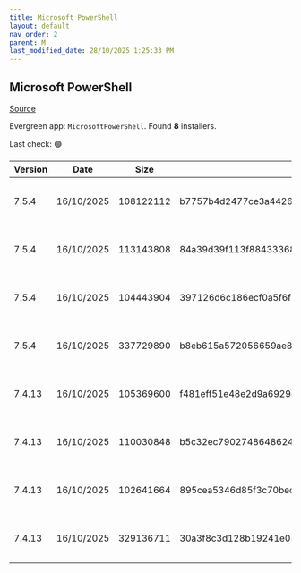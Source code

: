 ```yaml
---
title: Microsoft PowerShell
layout: default
nav_order: 2
parent: M
last_modified_date: 28/10/2025 1:25:33 PM
---
```


## Microsoft PowerShell

[Source](https://docs.microsoft.com/powershell/)

Evergreen app: `MicrosoftPowerShell`. Found **8** installers.

Last check: 🟢

| Version | Date       | Size      | Sha256                                                           | Architecture | InstallerType | Type       | URI                                                                                                                                                                                                      | Release |
| ------- | ---------- | --------- | ---------------------------------------------------------------- | ------------ | ------------- | ---------- | -------------------------------------------------------------------------------------------------------------------------------------------------------------------------------------------------------- | ------- |
| 7.5.4   | 16/10/2025 | 108122112 | b7757b4d2477ce3a4426d87b1b84d827b2272f83c75c1c0c9fbc21264da3adce | ARM64        | Default       | msi        | [https://github.com/PowerShell/PowerShell/releases/download/v7.5.4/PowerShell-7.5.4-win-arm64.msi](https://github.com/PowerShell/PowerShell/releases/download/v7.5.4/PowerShell-7.5.4-win-arm64.msi)     | Stable  |
| 7.5.4   | 16/10/2025 | 113143808 | 84a39d39f113f884333686c4df70bc6c517f5b5d3982d88b4a0139f10ebb3fcb | x64          | Default       | msi        | [https://github.com/PowerShell/PowerShell/releases/download/v7.5.4/PowerShell-7.5.4-win-x64.msi](https://github.com/PowerShell/PowerShell/releases/download/v7.5.4/PowerShell-7.5.4-win-x64.msi)         | Stable  |
| 7.5.4   | 16/10/2025 | 104443904 | 397126d6c186ecf0a5f6f572d920e87f8602b728be5b299b3401f34fb168b507 | x86          | Default       | msi        | [https://github.com/PowerShell/PowerShell/releases/download/v7.5.4/PowerShell-7.5.4-win-x86.msi](https://github.com/PowerShell/PowerShell/releases/download/v7.5.4/PowerShell-7.5.4-win-x86.msi)         | Stable  |
| 7.5.4   | 16/10/2025 | 337729890 | b8eb615a572056659ae8f74f45df8ef4b1c78524fc0f21a752d02a132ebd8c03 | x86          | Default       | msixbundle | [https://github.com/PowerShell/PowerShell/releases/download/v7.5.4/PowerShell-7.5.4.msixbundle](https://github.com/PowerShell/PowerShell/releases/download/v7.5.4/PowerShell-7.5.4.msixbundle)           | Stable  |
| 7.4.13  | 16/10/2025 | 105369600 | f481eff51e48e2d9a6929ec86b436b792c29d38c2514cfde8bde99172373dd50 | ARM64        | Default       | msi        | [https://github.com/PowerShell/PowerShell/releases/download/v7.4.13/PowerShell-7.4.13-win-arm64.msi](https://github.com/PowerShell/PowerShell/releases/download/v7.4.13/PowerShell-7.4.13-win-arm64.msi) | LTS     |
| 7.4.13  | 16/10/2025 | 110030848 | b5c32ec7902748648624f97c70a6d5637d93e9db4f21f9713868d7933e419efb | x64          | Default       | msi        | [https://github.com/PowerShell/PowerShell/releases/download/v7.4.13/PowerShell-7.4.13-win-x64.msi](https://github.com/PowerShell/PowerShell/releases/download/v7.4.13/PowerShell-7.4.13-win-x64.msi)     | LTS     |
| 7.4.13  | 16/10/2025 | 102641664 | 895cea5346d85f3c70becce5401112aa2288c06e49eb93e8cc65212a36a620a4 | x86          | Default       | msi        | [https://github.com/PowerShell/PowerShell/releases/download/v7.4.13/PowerShell-7.4.13-win-x86.msi](https://github.com/PowerShell/PowerShell/releases/download/v7.4.13/PowerShell-7.4.13-win-x86.msi)     | LTS     |
| 7.4.13  | 16/10/2025 | 329136711 | 30a3f8c3d128b19241e05d96947c995b9ac4fa2e86551ad306bb2d78b53744c0 | x86          | Default       | msixbundle | [https://github.com/PowerShell/PowerShell/releases/download/v7.4.13/PowerShell-7.4.13.msixbundle](https://github.com/PowerShell/PowerShell/releases/download/v7.4.13/PowerShell-7.4.13.msixbundle)       | LTS     |

